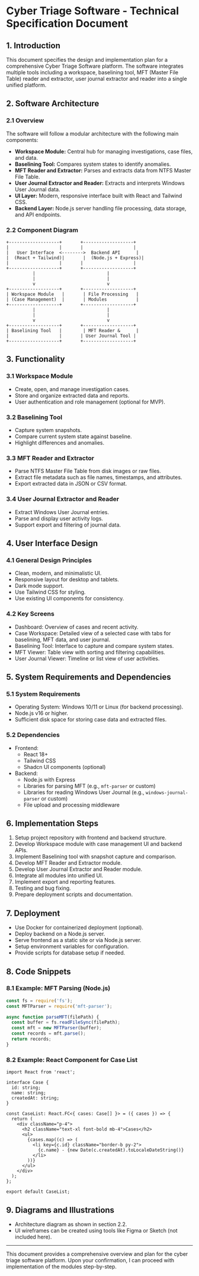 # Cyber Triage Software - Technical Specification Document

## 1. Introduction
This document specifies the design and implementation plan for a comprehensive Cyber Triage Software platform. The software integrates multiple tools including a workspace, baselining tool, MFT (Master File Table) reader and extractor, user journal extractor and reader into a single unified platform.

## 2. Software Architecture

### 2.1 Overview
The software will follow a modular architecture with the following main components:
- **Workspace Module:** Central hub for managing investigations, case files, and data.
- **Baselining Tool:** Compares system states to identify anomalies.
- **MFT Reader and Extractor:** Parses and extracts data from NTFS Master File Table.
- **User Journal Extractor and Reader:** Extracts and interprets Windows User Journal data.
- **UI Layer:** Modern, responsive interface built with React and Tailwind CSS.
- **Backend Layer:** Node.js server handling file processing, data storage, and API endpoints.

### 2.2 Component Diagram
```
+-------------------+       +-------------------+
|                   |       |                   |
|   User Interface  <-------->  Backend API      |
|  (React + Tailwind)|       |  (Node.js + Express)|
|                   |       |                   |
+-------------------+       +-------------------+
          |                           |
          |                           |
          v                           v
+-------------------+       +-------------------+
| Workspace Module   |       | File Processing   |
| (Case Management)  |       | Modules           |
+-------------------+       +-------------------+
          |                           |
          |                           |
          v                           v
+-------------------+       +-------------------+
| Baselining Tool   |        | MFT Reader &      |
|                   |       | User Journal Tool |
+-------------------+       +-------------------+
```

## 3. Functionality

### 3.1 Workspace Module
- Create, open, and manage investigation cases.
- Store and organize extracted data and reports.
- User authentication and role management (optional for MVP).

### 3.2 Baselining Tool
- Capture system snapshots.
- Compare current system state against baseline.
- Highlight differences and anomalies.

### 3.3 MFT Reader and Extractor
- Parse NTFS Master File Table from disk images or raw files.
- Extract file metadata such as file names, timestamps, and attributes.
- Export extracted data in JSON or CSV format.

### 3.4 User Journal Extractor and Reader
- Extract Windows User Journal entries.
- Parse and display user activity logs.
- Support export and filtering of journal data.

## 4. User Interface Design

### 4.1 General Design Principles
- Clean, modern, and minimalistic UI.
- Responsive layout for desktop and tablets.
- Dark mode support.
- Use Tailwind CSS for styling.
- Use existing UI components for consistency.

### 4.2 Key Screens
- Dashboard: Overview of cases and recent activity.
- Case Workspace: Detailed view of a selected case with tabs for baselining, MFT data, and user journal.
- Baselining Tool: Interface to capture and compare system states.
- MFT Viewer: Table view with sorting and filtering capabilities.
- User Journal Viewer: Timeline or list view of user activities.

## 5. System Requirements and Dependencies

### 5.1 System Requirements
- Operating System: Windows 10/11 or Linux (for backend processing).
- Node.js v16 or higher.
- Sufficient disk space for storing case data and extracted files.

### 5.2 Dependencies
- Frontend:
  - React 18+
  - Tailwind CSS
  - Shadcn UI components (optional)
- Backend:
  - Node.js with Express
  - Libraries for parsing MFT (e.g., `mft-parser` or custom)
  - Libraries for reading Windows User Journal (e.g., `windows-journal-parser` or custom)
  - File upload and processing middleware

## 6. Implementation Steps

1. Setup project repository with frontend and backend structure.
2. Develop Workspace module with case management UI and backend APIs.
3. Implement Baselining tool with snapshot capture and comparison.
4. Develop MFT Reader and Extractor module.
5. Develop User Journal Extractor and Reader module.
6. Integrate all modules into unified UI.
7. Implement export and reporting features.
8. Testing and bug fixing.
9. Prepare deployment scripts and documentation.

## 7. Deployment

- Use Docker for containerized deployment (optional).
- Deploy backend on a Node.js server.
- Serve frontend as a static site or via Node.js server.
- Setup environment variables for configuration.
- Provide scripts for database setup if needed.

## 8. Code Snippets

### 8.1 Example: MFT Parsing (Node.js)
```javascript
const fs = require('fs');
const MFTParser = require('mft-parser');

async function parseMFT(filePath) {
  const buffer = fs.readFileSync(filePath);
  const mft = new MFTParser(buffer);
  const records = mft.parse();
  return records;
}
```

### 8.2 Example: React Component for Case List
```tsx
import React from 'react';

interface Case {
  id: string;
  name: string;
  createdAt: string;
}

const CaseList: React.FC<{ cases: Case[] }> = ({ cases }) => {
  return (
    <div className="p-4">
      <h2 className="text-xl font-bold mb-4">Cases</h2>
      <ul>
        {cases.map((c) => (
          <li key={c.id} className="border-b py-2">
            {c.name} - {new Date(c.createdAt).toLocaleDateString()}
          </li>
        ))}
      </ul>
    </div>
  );
};

export default CaseList;
```

## 9. Diagrams and Illustrations

- Architecture diagram as shown in section 2.2.
- UI wireframes can be created using tools like Figma or Sketch (not included here).

---

This document provides a comprehensive overview and plan for the cyber triage software platform. Upon your confirmation, I can proceed with implementation of the modules step-by-step.
